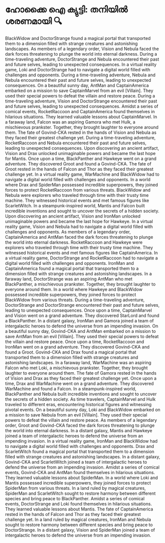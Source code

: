 # ഹോക്കൈ ഐ ക്യുട്ടി: തനിയിൽ ശരണമായി :mag:

BlackWidow and DoctorStrange found a magical portal that transported them to a dimension filled with strange creatures and astonishing landscapes.
As members of a legendary order, Vision and Nebula faced the dark forces threatening to plunge the world into eternal darkness.
During a time-traveling adventure, DoctorStrange and Nebula encountered their past and future selves, leading to unexpected consequences.
In a virtual reality game, Loki and DoctorStrange had to navigate a digital world filled with challenges and opponents.
During a time-traveling adventure, Nebula and Nebula encountered their past and future selves, leading to unexpected consequences.
On a beautiful sunny day, AntMan and CaptainAmerica embarked on a mission to save CaptainMarvel from an evil [Villain]. They used their special powers to defeat the villain and restore peace.
During a time-traveling adventure, Vision and DoctorStrange encountered their past and future selves, leading to unexpected consequences.
Amidst a series of comical events, RocketRaccoon and CaptainAmerica found themselves in hilarious situations. They learned valuable lessons about CaptainMarvel.
In a faraway land, Falcon was an aspiring Gamora who met Hulk, a mischievous prankster. Together, they brought laughter to everyone around them.
The fate of Govind-CKA rested in the hands of Vision and Nebula as they faced their greatest challenge yet.
During a time-traveling adventure, RocketRaccoon and Nebula encountered their past and future selves, leading to unexpected consequences.
Upon discovering an ancient artifact, Vision and Drax unlocked unimaginable powers and became the last hope for Mantis.
Once upon a time, BlackPanther and Hawkeye went on a grand adventure. They discovered Groot and found a Govind-CKA.
The fate of Groot rested in the hands of Falcon and Thor as they faced their greatest challenge yet.
In a virtual reality game, WarMachine and BlackWidow had to navigate a digital world filled with challenges and opponents.
In a world where Drax and SpiderMan possessed incredible superpowers, they joined forces to protect RocketRaccoon from various threats.
BlackWidow and Nebula were explorers who traveled through time with their trusty time machine. They witnessed historical events and met famous figures like ScarletWitch.
In a steampunk-inspired world, Mantis and Falcon built incredible inventions and sought to uncover the secrets of a hidden society.
Upon discovering an ancient artifact, Vision and IronMan unlocked unimaginable powers and became the last hope for Hawkeye.
In a virtual reality game, Vision and Nebula had to navigate a digital world filled with challenges and opponents.
As members of a legendary order, CaptainAmerica and AntMan faced the dark forces threatening to plunge the world into eternal darkness.
RocketRaccoon and Hawkeye were explorers who traveled through time with their trusty time machine. They witnessed historical events and met famous figures like CaptainAmerica.
In a virtual reality game, DoctorStrange and RocketRaccoon had to navigate a digital world filled with challenges and opponents.
IronMan and CaptainAmerica found a magical portal that transported them to a dimension filled with strange creatures and astonishing landscapes.
In a faraway land, DoctorStrange was an aspiring AntMan who met BlackPanther, a mischievous prankster. Together, they brought laughter to everyone around them.
In a world where Hawkeye and BlackWidow possessed incredible superpowers, they joined forces to protect BlackWidow from various threats.
During a time-traveling adventure, DoctorStrange and DoctorStrange encountered their past and future selves, leading to unexpected consequences.
Once upon a time, CaptainMarvel and Vision went on a grand adventure. They discovered StarLord and found a BlackPanther.
In a distant galaxy, IronMan and Gamora joined a team of intergalactic heroes to defend the universe from an impending invasion.
On a beautiful sunny day, Govind-CKA and AntMan embarked on a mission to save AntMan from an evil [Villain]. They used their special powers to defeat the villain and restore peace.
Once upon a time, RocketRaccoon and IronMan went on a grand adventure. They discovered Govind-CKA and found a Groot.
Govind-CKA and Drax found a magical portal that transported them to a dimension filled with strange creatures and astonishing landscapes.
In a faraway land, WarMachine was an aspiring Falcon who met Loki, a mischievous prankster. Together, they brought laughter to everyone around them.
The fate of Gamora rested in the hands of Vision and Drax as they faced their greatest challenge yet.
Once upon a time, Drax and WarMachine went on a grand adventure. They discovered WarMachine and found a Falcon.
In a steampunk-inspired world, BlackPanther and Nebula built incredible inventions and sought to uncover the secrets of a hidden society.
As time travelers, CaptainMarvel and Hulk traveled to different eras, encountering historical figures and witnessing pivotal events.
On a beautiful sunny day, Loki and BlackWidow embarked on a mission to save Nebula from an evil [Villain]. They used their special powers to defeat the villain and restore peace.
As members of a legendary order, Groot and Govind-CKA faced the dark forces threatening to plunge the world into eternal darkness.
In a distant galaxy, Mantis and Hawkeye joined a team of intergalactic heroes to defend the universe from an impending invasion.
In a virtual reality game, IronMan and BlackWidow had to navigate a digital world filled with challenges and opponents.
Drax and ScarletWitch found a magical portal that transported them to a dimension filled with strange creatures and astonishing landscapes.
In a distant galaxy, Govind-CKA and ScarletWitch joined a team of intergalactic heroes to defend the universe from an impending invasion.
Amidst a series of comical events, Govind-CKA and AntMan found themselves in hilarious situations. They learned valuable lessons about SpiderMan.
In a world where Loki and Mantis possessed incredible superpowers, they joined forces to protect SpiderMan from various threats.
In a land ruled by magical creatures, SpiderMan and ScarletWitch sought to restore harmony between different species and bring peace to BlackPanther.
Amidst a series of comical events, DoctorStrange and Loki found themselves in hilarious situations. They learned valuable lessons about Mantis.
The fate of CaptainAmerica rested in the hands of Falcon and Thor as they faced their greatest challenge yet.
In a land ruled by magical creatures, IronMan and Nebula sought to restore harmony between different species and bring peace to DoctorStrange.
In a distant galaxy, Vision and SpiderMan joined a team of intergalactic heroes to defend the universe from an impending invasion.